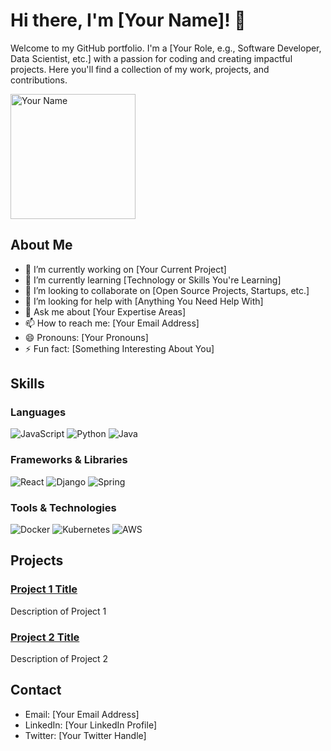 # Hi there, I'm [Your Name]! 👋

Welcome to my GitHub portfolio. I'm a [Your Role, e.g., Software Developer, Data Scientist, etc.] with a passion for coding and creating impactful projects. Here you'll find a collection of my work, projects, and contributions.

<img src="https://your-image-url" alt="Your Name" width="200"/>

## About Me
- 🔭 I’m currently working on [Your Current Project]
- 🌱 I’m currently learning [Technology or Skills You're Learning]
- 👯 I’m looking to collaborate on [Open Source Projects, Startups, etc.]
- 🤔 I’m looking for help with [Anything You Need Help With]
- 💬 Ask me about [Your Expertise Areas]
- 📫 How to reach me: [Your Email Address]
- 😄 Pronouns: [Your Pronouns]
- ⚡ Fun fact: [Something Interesting About You]

## Skills
### Languages
![JavaScript](https://img.shields.io/badge/-JavaScript-yellow?style=flat-square&logo=javascript)
![Python](https://img.shields.io/badge/-Python-blue?style=flat-square&logo=python)
![Java](https://img.shields.io/badge/-Java-red?style=flat-square&logo=java)

### Frameworks & Libraries
![React](https://img.shields.io/badge/-React-blue?style=flat-square&logo=react)
![Django](https://img.shields.io/badge/-Django-green?style=flat-square&logo=django)
![Spring](https://img.shields.io/badge/-Spring-lightgreen?style=flat-square&logo=spring)

### Tools & Technologies
![Docker](https://img.shields.io/badge/-Docker-blue?style=flat-square&logo=docker)
![Kubernetes](https://img.shields.io/badge/-Kubernetes-darkblue?style=flat-square&logo=kubernetes)
![AWS](https://img.shields.io/badge/-AWS-orange?style=flat-square&logo=amazonaws)

## Projects
### [Project 1 Title](https://github.com/yourusername/project1)
Description of Project 1

### [Project 2 Title](https://github.com/yourusername/project2)
Description of Project 2

## Contact
- Email: [Your Email Address]
- LinkedIn: [Your LinkedIn Profile]
- Twitter: [Your Twitter Handle]
